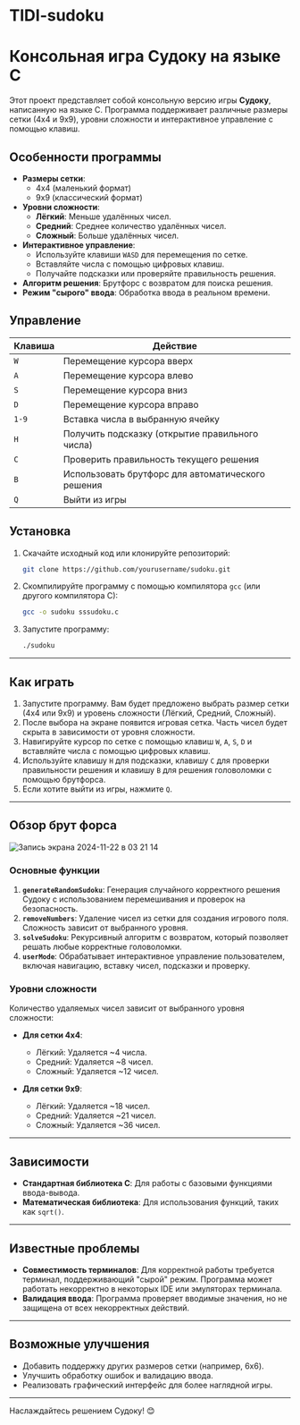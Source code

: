 # TIDI-sudoku
# Консольная игра Судоку на языке C

Этот проект представляет собой консольную версию игры **Судоку**, написанную на языке C. Программа поддерживает различные размеры сетки (4x4 и 9x9), уровни сложности и интерактивное управление с помощью клавиш.

## Особенности программы

- **Размеры сетки**: 
  - 4x4 (маленький формат)
  - 9x9 (классический формат)
- **Уровни сложности**:
  - **Лёгкий**: Меньше удалённых чисел.
  - **Средний**: Среднее количество удалённых чисел.
  - **Сложный**: Больше удалённых чисел.
- **Интерактивное управление**:
  - Используйте клавиши `WASD` для перемещения по сетке.
  - Вставляйте числа с помощью цифровых клавиш.
  - Получайте подсказки или проверяйте правильность решения.
- **Алгоритм решения**: Брутфорс с возвратом для поиска решения.
- **Режим "сырого" ввода**: Обработка ввода в реальном времени.

## Управление

| Клавиша | Действие                                       |
|---------|------------------------------------------------|
| `W`     | Перемещение курсора вверх                     |
| `A`     | Перемещение курсора влево                     |
| `S`     | Перемещение курсора вниз                      |
| `D`     | Перемещение курсора вправо                    |
| `1-9`   | Вставка числа в выбранную ячейку              |
| `H`     | Получить подсказку (открытие правильного числа)|
| `C`     | Проверить правильность текущего решения       |
| `B`     | Использовать брутфорс для автоматического решения |
| `Q`     | Выйти из игры                                 |

## Установка

1. Скачайте исходный код или клонируйте репозиторий:

    ```bash
    git clone https://github.com/yourusername/sudoku.git
    ```

2. Скомпилируйте программу с помощью компилятора `gcc` (или другого компилятора C):

    ```bash
    gcc -o sudoku sssudoku.c
    ```

3. Запустите программу:

    ```bash
    ./sudoku
    ```

---

## Как играть

1. Запустите программу. Вам будет предложено выбрать размер сетки (4x4 или 9x9) и уровень сложности (Лёгкий, Средний, Сложный).
2. После выбора на экране появится игровая сетка. Часть чисел будет скрыта в зависимости от уровня сложности.
3. Навигируйте курсор по сетке с помощью клавиш `W`, `A`, `S`, `D` и вставляйте числа с помощью цифровых клавиш.
4. Используйте клавишу `H` для подсказки, клавишу `C` для проверки правильности решения и клавишу `B` для решения головоломки с помощью брутфорса.
5. Если хотите выйти из игры, нажмите `Q`.

---

## Обзор брут форса


![Запись экрана 2024-11-22 в 03 21 14](https://github.com/user-attachments/assets/301c3c60-01f3-46bd-bff9-eb73c6e59eac)



### Основные функции

1. **`generateRandomSudoku`**: Генерация случайного корректного решения Судоку с использованием перемешивания и проверок на безопасность.
2. **`removeNumbers`**: Удаление чисел из сетки для создания игрового поля. Сложность зависит от выбранного уровня.
3. **`solveSudoku`**: Рекурсивный алгоритм с возвратом, который позволяет решать любые корректные головоломки.
4. **`userMode`**: Обрабатывает интерактивное управление пользователем, включая навигацию, вставку чисел, подсказки и проверку.


### Уровни сложности

Количество удаляемых чисел зависит от выбранного уровня сложности:

- **Для сетки 4x4**:
  - Лёгкий: Удаляется ~4 числа.
  - Средний: Удаляется ~8 чисел.
  - Сложный: Удаляется ~12 чисел.

- **Для сетки 9x9**:
  - Лёгкий: Удаляется ~18 чисел.
  - Средний: Удаляется ~21 чисел.
  - Сложный: Удаляется ~36 чисел.

---

## Зависимости

- **Стандартная библиотека C**: Для работы с базовыми функциями ввода-вывода.
- **Математическая библиотека**: Для использования функций, таких как `sqrt()`.

---

## Известные проблемы

- **Совместимость терминалов**: Для корректной работы требуется терминал, поддерживающий "сырой" режим. Программа может работать некорректно в некоторых IDE или эмуляторах терминала.
- **Валидация ввода**: Программа проверяет вводимые значения, но не защищена от всех некорректных действий.

---

## Возможные улучшения

- Добавить поддержку других размеров сетки (например, 6x6).
- Улучшить обработку ошибок и валидацию ввода.
- Реализовать графический интерфейс для более наглядной игры.

---

Наслаждайтесь решением Судоку! 😊

